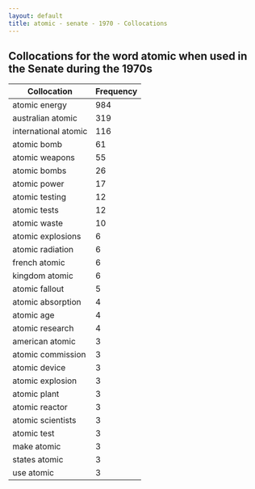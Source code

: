 ```yaml
---
layout: default
title: atomic - senate - 1970 - Collocations
---
```

## Collocations for the word **atomic** when used in the Senate during the 1970s

| Collocation | Frequency |
|--------------|----------------|
|atomic energy|984|
|australian atomic|319|
|international atomic|116|
|atomic bomb|61|
|atomic weapons|55|
|atomic bombs|26|
|atomic power|17|
|atomic testing|12|
|atomic tests|12|
|atomic waste|10|
|atomic explosions|6|
|atomic radiation|6|
|french atomic|6|
|kingdom atomic|6|
|atomic fallout|5|
|atomic absorption|4|
|atomic age|4|
|atomic research|4|
|american atomic|3|
|atomic commission|3|
|atomic device|3|
|atomic explosion|3|
|atomic plant|3|
|atomic reactor|3|
|atomic scientists|3|
|atomic test|3|
|make atomic|3|
|states atomic|3|
|use atomic|3|
